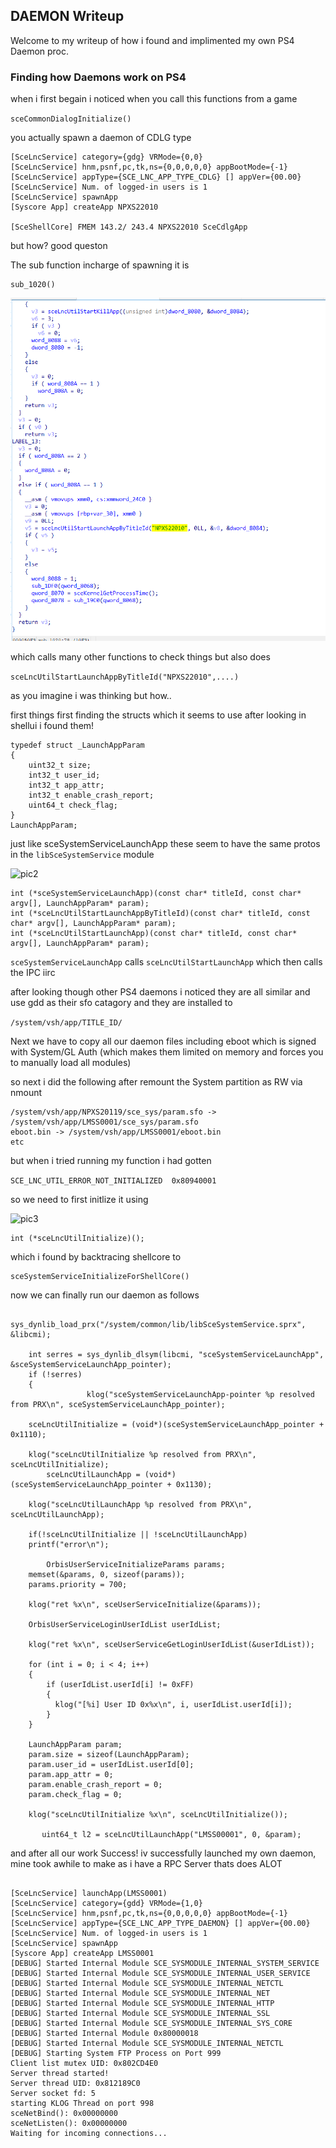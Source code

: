 
## DAEMON Writeup ##

Welcome to my writeup of how i found and implimented my own PS4 Daemon proc.


### Finding how Daemons work on PS4 ###

when i first begain i noticed when you call this functions from a game

```sceCommonDialogInitialize()```

you actually spawn a daemon of CDLG type

```[SceLncService] launchApp(NPXS22010)
[SceLncService] category={gdg} VRMode={0,0}
[SceLncService] hnm,psnf,pc,tk,ns={0,0,0,0,0} appBootMode={-1}
[SceLncService] appType={SCE_LNC_APP_TYPE_CDLG} [] appVer={00.00}
[SceLncService] Num. of logged-in users is 1
[SceLncService] spawnApp
[Syscore App] createApp NPXS22010

[SceShellCore] FMEM 143.2/ 243.4 NPXS22010 SceCdlgApp
```

but how? good queston

The sub function incharge of spawning it is 

```
sub_1020()

```

![pic1](https://github.com/LightningMods/PS4-daemon-writeup/blob/main/ida_1.png)

which calls many other functions to check things but also does

```sceLncUtilStartLaunchAppByTitleId("NPXS22010",....)```

as you imagine i was thinking but how..

first things first finding the structs which it seems to use
after looking in shellui i found them!

```
typedef struct _LaunchAppParam
{
	uint32_t size;
	int32_t user_id;
	int32_t app_attr;
	int32_t enable_crash_report;
	uint64_t check_flag;
}
LaunchAppParam;
```

just like sceSystemServiceLaunchApp these seem to have the same protos in the `libSceSystemService` module


![pic2](https://github.com/LightningMods/PS4-daemon-writeup/blob/main/ida_2.png)

```
int (*sceSystemServiceLaunchApp)(const char* titleId, const char* argv[], LaunchAppParam* param);
int (*sceLncUtilStartLaunchAppByTitleId)(const char* titleId, const char* argv[], LaunchAppParam* param);
int (*sceLncUtilStartLaunchApp)(const char* titleId, const char* argv[], LaunchAppParam* param);
```

`sceSystemServiceLaunchApp` calls `sceLncUtilStartLaunchApp` which then calls the IPC iirc



after looking though other PS4 daemons i noticed they are all similar and use gdd as their sfo catagory
and they are installed to 

```/system/vsh/app/TITLE_ID/```

Next we have to copy all our daemon files including eboot which is signed with System/GL Auth
(which makes them limited on memory and forces you to manually load all modules)

so next i did the following after remount the System partition as RW via nmount


```
/system/vsh/app/NPXS20119/sce_sys/param.sfo -> /system/vsh/app/LMSS0001/sce_sys/param.sfo
eboot.bin -> /system/vsh/app/LMSS0001/eboot.bin
etc
```

but when i tried running my function i had gotten 

`
SCE_LNC_UTIL_ERROR_NOT_INITIALIZED 
0x80940001
`

so we need to first initlize it using

![pic3](https://github.com/LightningMods/PS4-daemon-writeup/blob/main/ida_3.png)



```
int (*sceLncUtilInitialize)();
```
which i found by backtracing shellcore to 

```
sceSystemServiceInitializeForShellCore()
```




now we can finally run our daemon as follows

```
     sys_dynlib_load_prx("/system/common/lib/libSceSystemService.sprx", &libcmi);

    int serres = sys_dynlib_dlsym(libcmi, "sceSystemServiceLaunchApp", &sceSystemServiceLaunchApp_pointer);
    if (!serres)
    {
                 klog("sceSystemServiceLaunchApp-pointer %p resolved from PRX\n", sceSystemServiceLaunchApp_pointer);

	sceLncUtilInitialize = (void*)(sceSystemServiceLaunchApp_pointer + 0x1110);

	klog("sceLncUtilInitialize %p resolved from PRX\n", sceLncUtilInitialize);
        sceLncUtilLaunchApp = (void*)(sceSystemServiceLaunchApp_pointer + 0x1130);

	klog("sceLncUtilLaunchApp %p resolved from PRX\n", sceLncUtilLaunchApp);

	if(!sceLncUtilInitialize || !sceLncUtilLaunchApp)
	printf("error\n");
								    
        OrbisUserServiceInitializeParams params;
	memset(&params, 0, sizeof(params));
	params.priority = 700;

	klog("ret %x\n", sceUserServiceInitialize(&params));

	OrbisUserServiceLoginUserIdList userIdList;

	klog("ret %x\n", sceUserServiceGetLoginUserIdList(&userIdList));

	for (int i = 0; i < 4; i++)
	{
		if (userIdList.userId[i] != 0xFF)
		{
		  klog("[%i] User ID 0x%x\n", i, userIdList.userId[i]);
		}
	}

	LaunchAppParam param;
	param.size = sizeof(LaunchAppParam);
	param.user_id = userIdList.userId[0];
	param.app_attr = 0;
	param.enable_crash_report = 0;
	param.check_flag = 0;

	klog("sceLncUtilInitialize %x\n", sceLncUtilInitialize());

       uint64_t l2 = sceLncUtilLaunchApp("LMSS00001", 0, &param);
```

and after all our work Success! iv successfully launched my own daemon, mine took awhile to make as i have a RPC Server thats does ALOT

```

[SceLncService] launchApp(LMSS0001)
[SceLncService] category={gdd} VRMode={1,0}
[SceLncService] hnm,psnf,pc,tk,ns={0,0,0,0,0} appBootMode={-1}
[SceLncService] appType={SCE_LNC_APP_TYPE_DAEMON} [] appVer={00.00}
[SceLncService] Num. of logged-in users is 1
[SceLncService] spawnApp
[Syscore App] createApp LMSS0001
[DEBUG] Started Internal Module SCE_SYSMODULE_INTERNAL_SYSTEM_SERVICE
[DEBUG] Started Internal Module SCE_SYSMODULE_INTERNAL_USER_SERVICE
[DEBUG] Started Internal Module SCE_SYSMODULE_INTERNAL_NETCTL
[DEBUG] Started Internal Module SCE_SYSMODULE_INTERNAL_NET
[DEBUG] Started Internal Module SCE_SYSMODULE_INTERNAL_HTTP
[DEBUG] Started Internal Module SCE_SYSMODULE_INTERNAL_SSL
[DEBUG] Started Internal Module SCE_SYSMODULE_INTERNAL_SYS_CORE
[DEBUG] Started Internal Module 0x80000018
[DEBUG] Started Internal Module SCE_SYSMODULE_INTERNAL_NETCTL
[DEBUG] Starting System FTP Process on Port 999
Client list mutex UID: 0x802CD4E0
Server thread started!
Server thread UID: 0x812189C0
Server socket fd: 5
starting KLOG Thread on port 998
sceNetBind(): 0x00000000
sceNetListen(): 0x00000000
Waiting for incoming connections...
```






